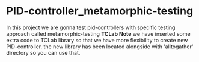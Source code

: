 # PID-controller_metamorphic-testing
In this project we are gonna test pid-controllers with specific testing approach called metamorphic-testing
**TCLab Note**
we have inserted some extra code to TCLab library so that we have more flexibility to create new PID-controller.
the new library has been located alongside with 'alltogather' directory so you can use that.

